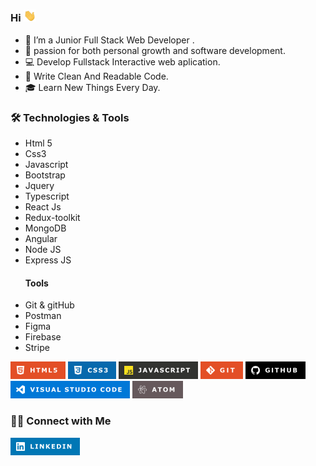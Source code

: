 ###   Hi <img src="images/Hi.gif" width="20"> 

- 🔭 I’m a Junior Full Stack Web Developer .
- 🥰 passion for both personal growth and software development.
- 💻 Develop Fullstack Interactive web aplication.
- 📝 Write Clean And Readable Code.
- 🎓 Learn New Things Every Day.


### 🛠 Technologies & Tools

  - Html 5
  - Css3
  - Javascript
  - Bootstrap
  - Jquery
  - Typescript
  - React Js
  - Redux-toolkit
  - MongoDB
  - Angular
  - Node JS
  - Express JS		
     #### Tools
  - Git & gitHub
  - Postman
  - Figma
  - Firebase
  - Stripe

![html5](images/HTML5.png) ![css3](images/CSS3.png) 
![javascript](images/JAVASCRIPT.png) 
![Git](images/GITV.png)  ![Github](images/GITHUB.png) 
![VisualStudioCode](images/VISUALSTUDIO.png) ![Atom](images/ATOM.png)

### 🤝🏻 Connect with Me

<a href="https://www.linkedin.com/in/mohamedsafaan/">
<img src="images/LINKEDIN.png">
</a>


